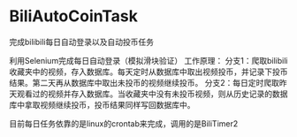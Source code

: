 # BiliAutoCoinTask
完成bilibili每日自动登录以及自动投币任务

利用Selenium完成每日自动登录（模拟滑块验证）
工作原理：
分支1：爬取bilibili收藏夹中的视频，存入数据库。每天定时从数据库中取出视频投币，并记录下投币结果。第二天再从数据库中取出未投币的视频继续投币。
分支2：每日定时爬取昨天观看过的视频并存入数据库。当收藏夹中没有未投币视频，则从历史记录的数据库中拿取视频继续投币，投币结果同样写回数据库中。

目前每日任务依靠的是linux的crontab来完成，调用的是BiliTimer2
